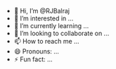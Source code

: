 - 👋 Hi, I’m @RJBalraj
- 👀 I’m interested in ...
- 🌱 I’m currently learning ...
- 💞️ I’m looking to collaborate on ...
- 📫 How to reach me ...
- 😄 Pronouns: ...
- ⚡ Fun fact: ...

<!---
RJBalraj/RJBalraj is a ✨ special ✨ repository because its `README.md` (this file) appears on your GitHub profile.
You can click the Preview link to take a look at your changes.
--->
